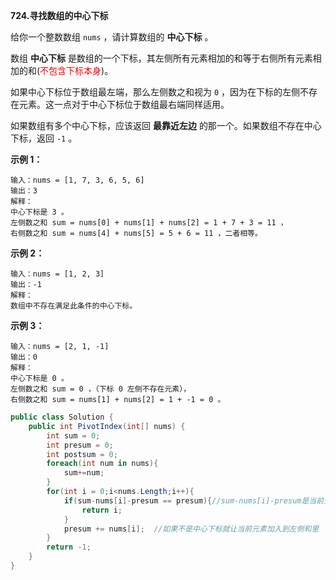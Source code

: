**724.寻找数组的中心下标**

给你一个整数数组 `nums` ，请计算数组的 **中心下标** 。

数组 **中心下标** 是数组的一个下标，其左侧所有元素相加的和等于右侧所有元素相加的和(<span style="color:#FF0000;">不包含下标本身</span>)。

如果中心下标位于数组最左端，那么左侧数之和视为 `0` ，因为在下标的左侧不存在元素。这一点对于中心下标位于数组最右端同样适用。

如果数组有多个中心下标，应该返回 **最靠近左边** 的那一个。如果数组不存在中心下标，返回 `-1` 。

**示例 1：**

```
输入：nums = [1, 7, 3, 6, 5, 6]
输出：3
解释：
中心下标是 3 。
左侧数之和 sum = nums[0] + nums[1] + nums[2] = 1 + 7 + 3 = 11 ，
右侧数之和 sum = nums[4] + nums[5] = 5 + 6 = 11 ，二者相等。
```

**示例 2：**

```
输入：nums = [1, 2, 3]
输出：-1
解释：
数组中不存在满足此条件的中心下标。
```

**示例 3：**

```
输入：nums = [2, 1, -1]
输出：0
解释：
中心下标是 0 。
左侧数之和 sum = 0 ，（下标 0 左侧不存在元素），
右侧数之和 sum = nums[1] + nums[2] = 1 + -1 = 0 。
```

```c#
public class Solution {
    public int PivotIndex(int[] nums) {
        int sum = 0;
        int presum = 0;
        int postsum = 0;
        foreach(int num in nums){
            sum+=num;
        }
        for(int i = 0;i<nums.Length;i++){
            if(sum-nums[i]-presum == presum){//sum-nums[i]-presum是当前元素的右侧和,presum是当前元素的左侧和
                return i;
            }
            presum += nums[i];  //如果不是中心下标就让当前元素加入到左侧和里
        }
        return -1;
    }
}
```

